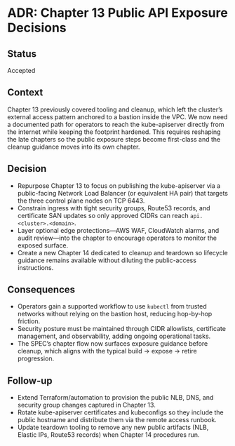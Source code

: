 # ADR: Chapter 13 Public API Exposure Decisions

## Status
Accepted

## Context
Chapter 13 previously covered tooling and cleanup, which left the cluster’s external access pattern anchored to a bastion inside the VPC. We now need a documented path for operators to reach the kube-apiserver directly from the internet while keeping the footprint hardened. This requires reshaping the late chapters so the public exposure steps become first-class and the cleanup guidance moves into its own chapter.

## Decision
- Repurpose Chapter 13 to focus on publishing the kube-apiserver via a public-facing Network Load Balancer (or equivalent HA pair) that targets the three control plane nodes on TCP 6443.
- Constrain ingress with tight security groups, Route53 records, and certificate SAN updates so only approved CIDRs can reach `api.<cluster>.<domain>`.
- Layer optional edge protections—AWS WAF, CloudWatch alarms, and audit review—into the chapter to encourage operators to monitor the exposed surface.
- Create a new Chapter 14 dedicated to cleanup and teardown so lifecycle guidance remains available without diluting the public-access instructions.

## Consequences
- Operators gain a supported workflow to use `kubectl` from trusted networks without relying on the bastion host, reducing hop-by-hop friction.
- Security posture must be maintained through CIDR allowlists, certificate management, and observability, adding ongoing operational tasks.
- The SPEC’s chapter flow now surfaces exposure guidance before cleanup, which aligns with the typical build → expose → retire progression.

## Follow-up
- Extend Terraform/automation to provision the public NLB, DNS, and security group changes captured in Chapter 13.
- Rotate kube-apiserver certificates and kubeconfigs so they include the public hostname and distribute them via the remote access runbook.
- Update teardown tooling to remove any new public artifacts (NLB, Elastic IPs, Route53 records) when Chapter 14 procedures run.
